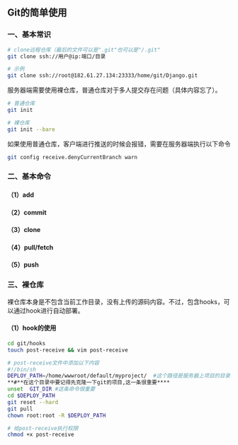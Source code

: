 ## Git的简单使用

### 一、基本常识

~~~sh
# clone远程仓库（最后的文件可以是".git"也可以是"/.git"
git clone ssh://用户@ip:端口/目录

# 示例
git clone ssh://root@182.61.27.134:23333/home/git/Django.git
~~~

服务器端需要使用裸仓库，普通仓库对于多人提交存在问题（具体内容忘了）。

~~~sh
# 普通仓库
git init

# 裸仓库
git init --bare
~~~

如果使用普通仓库，客户端进行推送的时候会报错，需要在服务器端执行以下命令

~~~sh
git config receive.denyCurrentBranch warn
~~~

### 二、基本命令

#### （1）add

#### （2）commit

#### （3）clone

#### （4）pull/fetch

#### （5）push

### 三、裸仓库

裸仓库本身是不包含当前工作目录，没有上传的源码内容。不过，包含hooks，可以通过hook进行自动部署。

#### （1）hook的使用

~~~sh
cd git/hooks
touch post-receive && vim post-receive

# post-receive文件中添加以下内容
#!/bin/sh
DEPLOY_PATH=/home/wwwroot/default/myproject/  #这个路径是服务器上项目的目录位置
**#**在这个目录中要记得先克隆一下git的项目,这一条很重要****
unset  GIT_DIR #这条命令很重要
cd $DEPLOY_PATH
git reset --hard
git pull
chown root:root -R $DEPLOY_PATH

# 给post-receive执行权限
chmod +x post-receive
~~~

